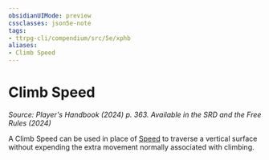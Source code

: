 ```yaml
---
obsidianUIMode: preview
cssclasses: json5e-note
tags:
- ttrpg-cli/compendium/src/5e/xphb
aliases:
- Climb Speed
---
```

# Climb Speed
*Source: Player's Handbook (2024) p. 363. Available in the <span title='Systems Reference Document (5.2)'>SRD</span> and the Free Rules (2024)* 

A Climb Speed can be used in place of [Speed](/3-Mechanics/CLI/variant-rules/speed-xphb.md) to traverse a vertical surface without expending the extra movement normally associated with climbing.